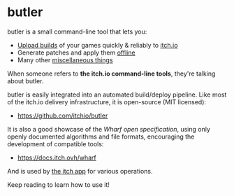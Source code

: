 
# butler

butler is a small command-line tool that lets you:

  * [Upload builds](pushing.md) of your games quickly & reliably to [itch.io](https://itch.io)
  * Generate patches and apply them [offline](offline.md)
  * Many other [miscellaneous things](utilies.md)

When someone refers to **the itch.io command-line tools**, they're talking about butler.

butler is easily integrated into an automated build/deploy pipeline. Like most
of the itch.io delivery infrastructure, it is open-source (MIT licensed):

  * <https://github.com/itchio/butler>

It is also a good showcase of the *Wharf open specification*, using only
openly documented algorithms and file formats, encouraging the development
of compatible tools:

  * <https://docs.itch.ovh/wharf>

And is used by [the itch app](https://itch.io/app) for various operations.

Keep reading to learn how to use it!

